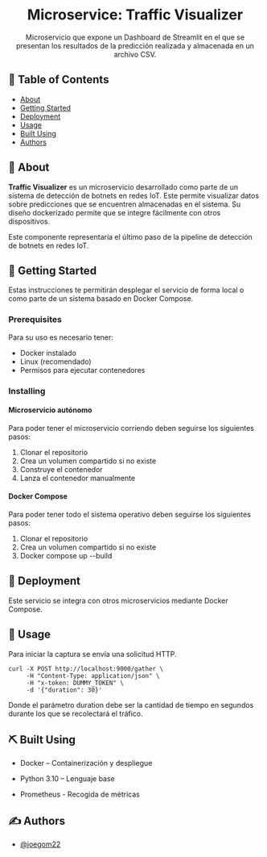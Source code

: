 <h1 align="center">Microservice: Traffic Visualizer</h1>

<p align="center"> Microservicio que expone un Dashboard de Streamlit en el que se presentan los resultados de la predicción realizada y almacenada en un archivo CSV.
</p>

## 📝 Table of Contents

- [About](#about)
- [Getting Started](#getting_started)
- [Deployment](#deployment)
- [Usage](#usage)
- [Built Using](#built_using)
- [Authors](#authors)

## 🧐 About <a name = "about"></a>

**Traffic Visualizer** es un microservicio desarrollado como parte de un sistema de detección de botnets en redes IoT. Este permite visualizar datos sobre predicciones que se encuentren almacenadas en el sistema. Su diseño dockerizado permite que se integre fácilmente con otros dispositivos.

Este componente representaría el último paso de la pipeline de detección de botnets en redes IoT.

## 🏁 Getting Started <a name = "getting_started"></a>

Estas instrucciones te permitirán desplegar el servicio de forma local o como parte de un sistema basado en Docker Compose.

### Prerequisites

Para su uso es necesario tener:
- Docker instalado
- Linux (recomendado)
- Permisos para ejecutar contenedores

### Installing
#### Microservicio autónomo
Para poder tener el microservicio corriendo deben seguirse los siguientes pasos: <br>
1. Clonar el repositorio
2. Crea un volumen compartido si no existe
3. Construye el contenedor
4. Lanza el contenedor manualmente
#### Docker Compose
Para poder tener todo el sistema operativo deben seguirse los siguientes pasos: <br>
1. Clonar el repositorio
2. Crea un volumen compartido si no existe
3. Docker compose up --build

## 🚀 Deployment <a name = "deployment"></a>

Este servicio se integra con otros microservicios mediante Docker Compose.

## 🎈 Usage <a name="usage"></a>

Para iniciar la captura se envía una solicitud HTTP.
```
curl -X POST http://localhost:9000/gather \
     -H "Content-Type: application/json" \
     -H "x-token: DUMMY_TOKEN" \
     -d '{"duration": 30}'
```
Donde el parámetro duration debe ser la cantidad de tiempo en segundos durante los que se recolectará el tráfico.

## ⛏️ Built Using <a name = "built_using"></a>

- Docker – Containerización y despliegue

- Python 3.10 – Lenguaje base

- Prometheus - Recogida de métricas

## ✍️ Authors <a name = "authors"></a>

- [@joegom22](https://github.com/joegom22)
